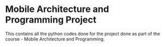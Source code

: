 # Mobile Architecture and Programming Project
This contains all the python codes done for the project done as part of the course - Mobile Architecture and Programming.
